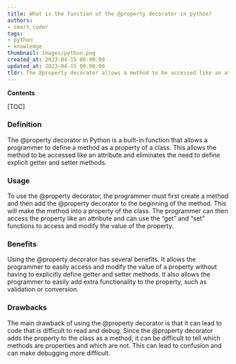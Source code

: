 ```yaml
---
title: What is the function of the @property decorator in python?
authors:
- smart_coder
tags:
- python
- knowledge
thumbnail: images/python.png
created_at: 2023-04-15 00:00:00
updated_at: 2023-04-15 00:00:00
tldr: The @property decorator allows a method to be accessed like an attribute, and can be used to define getters, setters, and deleters for class attributes.
---
```


**Contents**

[TOC]

### Definition

The @property decorator in Python is a built-in function that allows a programmer to define a method as a property of a class. This allows the method to be accessed like an attribute and eliminates the need to define explicit getter and setter methods.

### Usage

To use the @property decorator, the programmer must first create a method and then add the @property decorator to the beginning of the method. This will make the method into a property of the class. The programmer can then access the property like an attribute and can use the “get” and “set” functions to access and modify the value of the property.

### Benefits

Using the @property decorator has several benefits. It allows the programmer to easily access and modify the value of a property without having to explicitly define getter and setter methods. It also allows the programmer to easily add extra functionality to the property, such as validation or conversion.

### Drawbacks

The main drawback of using the @property decorator is that it can lead to code that is difficult to read and debug. Since the @property decorator adds the property to the class as a method, it can be difficult to tell which methods are properties and which are not. This can lead to confusion and can make debugging more difficult.

